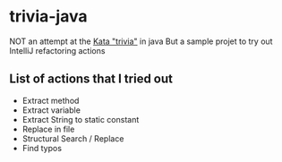 # trivia-java
NOT an attempt at the [Kata "trivia"](https://kata-log.rocks/ugly-trivia-kata) in java
But a sample projet to try out IntelliJ refactoring actions

## List of actions that I tried out
- Extract method
- Extract variable
- Extract String to static constant
- Replace in file
- Structural Search / Replace
- Find typos
